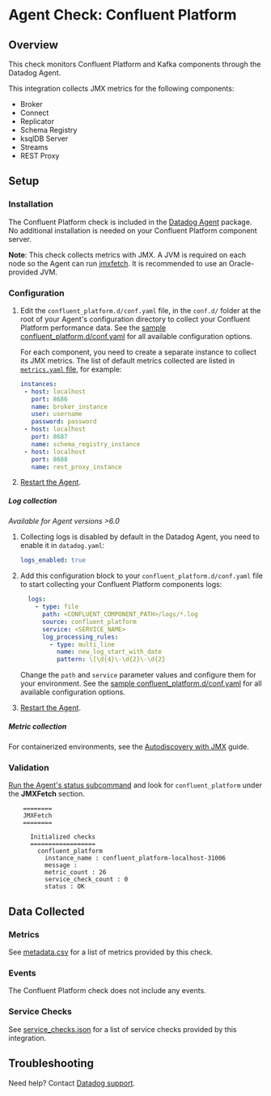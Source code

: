 # Agent Check: Confluent Platform

## Overview

This check monitors Confluent Platform and Kafka components through the Datadog Agent.

This integration collects JMX metrics for the following components:

- Broker
- Connect
- Replicator
- Schema Registry
- ksqlDB Server
- Streams
- REST Proxy

## Setup


### Installation

The Confluent Platform check is included in the [Datadog Agent][1] package. No additional installation is needed on your Confluent Platform component server.

**Note**: This check collects metrics with JMX. A JVM is required on each node so the Agent can run [jmxfetch][2]. It is recommended to use an Oracle-provided JVM.


### Configuration

1. Edit the `confluent_platform.d/conf.yaml` file, in the `conf.d/` folder at the root of your Agent's configuration directory to collect your Confluent Platform performance data. See the [sample confluent_platform.d/conf.yaml][3] for all available configuration options.

    For each component, you need to create a separate instance to collect its JMX metrics. The list of default metrics collected are listed in [`metrics.yaml` file][4], for example:

    ```yaml
    instances:
     - host: localhost
       port: 8686
       name: broker_instance
       user: username
       password: password
     - host: localhost
       port: 8687
       name: schema_registry_instance
     - host: localhost
       port: 8688
       name: rest_proxy_instance
    ```

2. [Restart the Agent][5].

##### Log collection

_Available for Agent versions >6.0_

1. Collecting logs is disabled by default in the Datadog Agent, you need to enable it in `datadog.yaml`:

   ```yaml
   logs_enabled: true
   ```

2. Add this configuration block to your `confluent_platform.d/conf.yaml` file to start collecting your Confluent Platform components logs:

   ```yaml
     logs:
       - type: file
         path: <CONFLUENT_COMPONENT_PATH>/logs/*.log
         source: confluent_platform
         service: <SERVICE_NAME>
         log_processing_rules:
           - type: multi_line
             name: new_log_start_with_date
             pattern: \[\d{4}\-\d{2}\-\d{2}
   ```

    Change the `path` and `service` parameter values and configure them for your environment. See the [sample confluent_platform.d/conf.yaml][3] for all available configuration options.

3. [Restart the Agent][6].

##### Metric collection

For containerized environments, see the [Autodiscovery with JMX][7] guide.

### Validation

[Run the Agent's status subcommand][8] and look for `confluent_platform` under the **JMXFetch** section.

```
    ========
    JMXFetch
    ========

      Initialized checks
      ==================
        confluent_platform
          instance_name : confluent_platform-localhost-31006
          message :
          metric_count : 26
          service_check_count : 0
          status : OK
```

## Data Collected

### Metrics

See [metadata.csv][6] for a list of metrics provided by this check.

### Events

The Confluent Platform check does not include any events.

### Service Checks

See [service_checks.json][9] for a list of service checks provided by this integration.

## Troubleshooting

Need help? Contact [Datadog support][10].


[1]: https://app.khulnasoft.com/account/settings/agent/latest
[2]: https://github.com/KhulnaSoft/jmxfetch
[3]: https://github.com/KhulnaSoft/integrations-core/blob/master/confluent_platform/khulnasoft_checks/confluent_platform/data/conf.yaml.example
[4]: https://github.com/KhulnaSoft/integrations-core/blob/master/confluent_platform/khulnasoft_checks/confluent_platform/data/metrics.yaml
[5]: https://docs.khulnasoft.com/agent/guide/agent-commands/#start-stop-and-restart-the-agent
[6]: https://github.com/KhulnaSoft/integrations-core/blob/master/confluent_platform/metadata.csv
[7]: https://docs.khulnasoft.com/agent/guide/autodiscovery-with-jmx/?tab=containerizedagent
[8]: https://docs.khulnasoft.com/agent/guide/agent-commands/#agent-status-and-information
[9]: https://github.com/KhulnaSoft/integrations-core/blob/master/confluent_platform/assets/service_checks.json
[10]: https://docs.khulnasoft.com/help/
